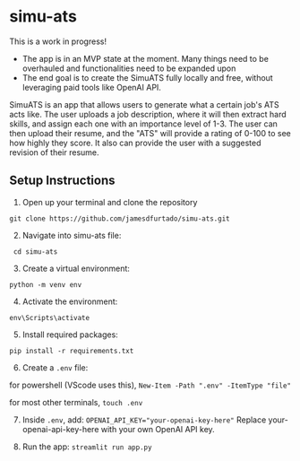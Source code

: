 # simu-ats

This is a work in progress!
- The app is in an MVP state at the moment. Many things need to be overhauled and functionalities need to be expanded upon
- The end goal is to create the SimuATS fully locally and free, without leveraging paid tools like OpenAI API.

SimuATS is an app that allows users to generate what a certain job's ATS acts like.
The user uploads a job description, where it will then extract hard skills, and assign each one with an importance level of 1-3.
The user can then upload their resume, and the "ATS" will provide a rating of 0-100 to see how highly they score.
It also can provide the user with a suggested revision of their resume.

## Setup Instructions

1. Open up your terminal and clone the repository

```git clone https://github.com/jamesdfurtado/simu-ats.git```

2. Navigate into simu-ats file:

``` cd simu-ats```

3. Create a virtual environment:

```python -m venv env```

4. Activate the environment:

```env\Scripts\activate```


5. Install required packages:

```pip install -r requirements.txt```


6. Create a `.env` file:

for powershell (VScode uses this), ```New-Item -Path ".env" -ItemType "file"``` 

for most other terminals, ```touch .env``` 

7. Inside `.env`, add:
```OPENAI_API_KEY="your-openai-key-here"```
Replace your-openai-api-key-here with your own OpenAI API key.

8. Run the app:
```streamlit run app.py```
